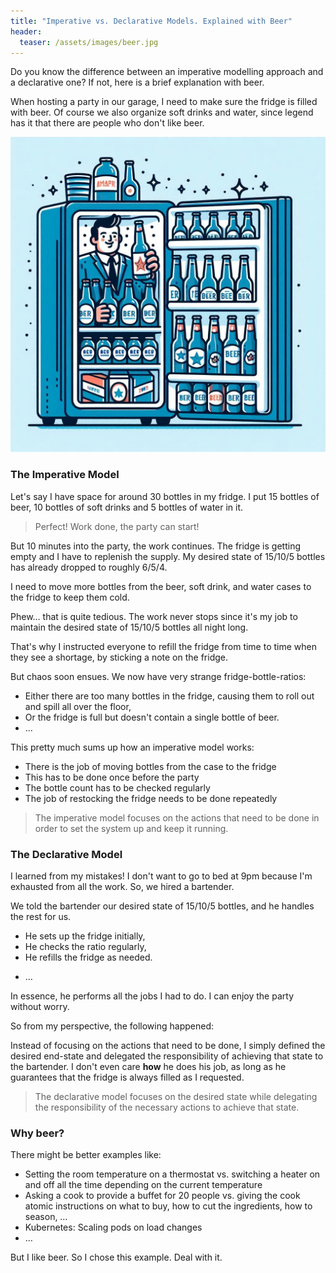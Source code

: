 ```yaml
---
title: "Imperative vs. Declarative Models. Explained with Beer"
header:
  teaser: /assets/images/beer.jpg
---
```


Do you know the difference between an imperative modelling approach and a declarative one? If not, here is a brief explanation with beer.

When hosting a party in our garage, I need to make sure the fridge is filled with beer. Of course we also organize soft drinks and water, since legend has it that there are people who don't like beer.

![beer](/assets/images/beer.jpg)

### The Imperative Model

Let's say I have space for around 30 bottles in my fridge. I put 15 bottles of beer, 10 bottles of soft drinks and 5 bottles of water in it.

>Perfect! Work done, the party can start!

But 10 minutes into the party, the work continues. The fridge is getting empty and I have to replenish the supply. My desired state of 15/10/5 bottles has already dropped to roughly 6/5/4. 

I need to move more bottles from the beer, soft drink, and water cases to the fridge to keep them cold.

Phew… that is quite tedious. The work never stops since it's my job to maintain the desired state of 15/10/5 bottles all night long.

That's why I instructed everyone to refill the fridge from time to time when they see a shortage, by sticking a note on the fridge.

But chaos soon ensues. We now have very strange fridge-bottle-ratios:

* Either there are too many bottles in the fridge, causing them to roll out and spill all over the floor,
* Or the fridge is full but doesn't contain a single bottle of beer.
* …

This pretty much sums up how an imperative model works:

* There is the job of moving bottles from the case to the fridge
* This has to be done once before the party
* The bottle count has to be checked regularly
* The job of restocking the fridge needs to be done repeatedly

>The imperative model focuses on the actions that need to be done in order to set the system up and keep it running.

### The Declarative Model
I learned from my mistakes! I don't want to go to bed at 9pm because I'm exhausted from all the work. So, we hired a bartender.

We told the bartender our desired state of 15/10/5 bottles, and he handles the rest for us.

- He sets up the fridge initially,
- He checks the ratio regularly,
- He refills the fridge as needed.
* …

In essence, he performs all the jobs I had to do. I can enjoy the party without worry.

So from my perspective, the following happened:

Instead of focusing on the actions that need to be done, I simply defined the desired end-state and delegated the responsibility of achieving that state to the bartender. I don't even care **how** he does his job, as long as he guarantees that the fridge is always filled as I requested.

>The declarative model focuses on the desired state while delegating the responsibility of the necessary actions to achieve that state.

### Why beer?

There might be better examples like:

- Setting the room temperature on a thermostat vs. switching a heater on and off all the time depending on the current temperature
- Asking a cook to provide a buffet for 20 people vs. giving the cook atomic instructions on what to buy, how to cut the ingredients, how to season, …
- Kubernetes: Scaling pods on load changes
- …
 
But I like beer. So I chose this example. Deal with it.